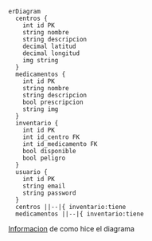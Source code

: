 ```mermaid
erDiagram
  centros {
    int id PK
    string nombre
    string descripcion
    decimal latitud
    decimal longitud
    img string
  }
  medicamentos {
    int id PK
    string nombre
    string descripcion
    bool prescripcion
    string img
  }
  inventario {
    int id PK
    int id_centro FK
    int id_medicamento FK
    bool disponible
    bool peligro
  }
  usuario {
    int id PK
    string email
    string password
  }
  centros ||--|{ inventario:tiene
  medicamentos ||--|{ inventario:tiene
```

[Informacion](https://github.blog/2022-02-14-include-diagrams-markdown-files-mermaid/) de como hice el diagrama
